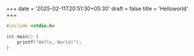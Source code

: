 +++
date = '2025-02-11T20:51:30+05:30'
draft = false
title = 'Helloworld'
+++


```c
#include <stdio.h>

int main() {
    printf("Hello, World!");
}
```